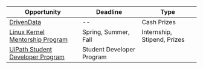 Opportunity|Deadline|Type
----|-----|-----
[DrivenData](https://www.drivendata.org/competitions/) | -- | Cash Prizes
[Linux Kernel Mentorship Program](https://docs.linuxfoundation.org/lfx/mentorship/mentorship-program-timelines)|Spring, Summer, Fall | Internship, Stipend, Prizes
[UiPath Student Developer Program](https://community.uipath.com/uipath-student-developers-program/) | Student Developer Program
